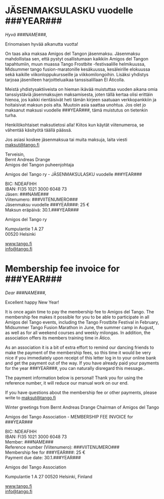 # JÄSENMAKSULASKU vuodelle ###YEAR###

*Hyvä ###NAME###,*

Erinomaisen hyvää alkanutta vuotta!

On taas aika maksaa Amigos del Tangon jäsenmaksu. Jäsenmaksu mahdollistaa sen, että pystyt osallistumaan kaikkiin Amigos del Tangon tapahtumiin, muun muassa Tango Frostbite -festivaalille helmikuussa, Midsummer tango fusion-maratonille kesäkuussa, kesäleirille elokuussa sekä kaikille viikonloppukursseille ja viikkomilongoihin. Lisäksi yhdistys tarjoaa jäsenilleen harjoitteluaikaa tanssisalillaan El Áticolla.

Meistä yhdistysaktiiveista on hieman ikävää muistuttaa vuoden aikana omia tanssiystäviä jäsenmaksujen maksamisesta, joten tällä kertaa olisi erittäin hienoa, jos kaikki rientäisivät heti tämän kirjeen saatuaan verkkopankkiin ja hoitaisivat maksun pois alta. Muutoin asia saattaa unohtua. Jos olet jo maksanut maksusi vuodelle ###YEAR###, tämä muistutus on tietenkin turha.

Henkilökohtaiset maksutietosi alla! Kiitos kun käytät viitenumeroa, se vähentää käsityötä täällä päässä.

Jos asiasi koskee jäsenmaksua tai muita maksuja, laita viesti maksut@tango.fi

Terveisin,  
Bernt Andreas Drange  
Amigos del Tangon puheenjohtaja

Amigos del Tango ry - JÄSENMAKSULASKU vuodelle ###YEAR###

BIC: NDEAFIHH  
IBAN: FI35 1021 3000 6048 73  
Jäsen: ###NAME###  
Viitenumero: ###VIITENUMERO###  
Jäsenmaksu vuodelle ###YEAR###: 25 €  
Maksun eräpäivä: 30.1.###YEAR###  

Amigos del Tango ry

Kumpulantie 1 A 27  
00520 Helsinki

www.tango.fi  
info@tango.fi  

# Membership fee invoice for ###YEAR###

*Dear ###NAME###,*

Excellent happy New Year!

It is once again time to pay the membership fee to Amigos del Tango. The membership fee makes it possible for you to be able to participate in all Amigos del Tango events, including the Tango Frostbite Festival in February, Midsummer Tango Fusion Marathon in June, the summer camp in August, as well as for all weekend courses and weekly milongas. In addition, the association offers its members training time in Ático.

As an association it is a bit of extra effort to remind our dancing friends to make the payment of the membership fees, so this time it would be very nice if you immediately upon receipt of this letter log in to your online bank and get the payment out of the way. If you have already paid your payments for the year ###YEAR###, you can naturally disregard this message..

The payment information below is personal! Thank you for using the reference number, it will reduce our manual work on our end.

If you have questions about the membership fee or other payments, please write to maksut@tango.fi  

Winter greetings from 
Bernt Andreas Drange 
Chairman of Amigos del Tango

Amigos del Tango Association - MEMBERSHIP FEE INVOICE for ###YEAR###

BIC: NDEAFIHH  
IBAN: FI35 1021 3000 6048 73  
Member: ###NAME###  
Reference number (Viitenumero): ###VIITENUMERO###  
Membership fee for ###YEAR###: 25 €  
Payment due date: 30.1.###YEAR###  

Amigos del Tango Association

Kumpulantie 1 A 27 
00520 Helsinki, Finland

www.tango.fi  
info@tango.fi  
